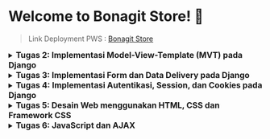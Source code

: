 # Welcome to Bonagit Store! :chocolate_bar:

> Link Deployment PWS : [Bonagit Store](http://shaine-glorvina-bonagitstore.pbp.cs.ui.ac.id/)

<details>
<summary>
  <span style="font-size:16px;"><b>Tugas 2: Implementasi Model-View-Template (MVT) pada Django</b></span>
</summary>

### 1. Jelaskan bagaimana cara kamu mengimplementasikan checklist di atas secara step-by-step (bukan hanya sekadar mengikuti tutorial).
Pertama, saya membuat direktori dan repositori baru pada GitHub untuk project e-commerce ini. Kemudian, saya menghubungkan direktori lokal dengan repositori saya dengan cara ```git branch -M main``` kemudian ```git remote add origin https://github.com/glorvibop/bonagit-store.git```

Selanjutnya, saya melanjutkan dengan mengikuti Tutorial 0 untuk mengatur Django, yang meliputi langkah-langkah seperti mengaktifkan _virtual environment_ (untuk memastikan project saya terisolasi) dan menginstall dependencies yang diperlukan. Kemudian, saya melakukan beberapa modifikasi pada ```settings.py``` dan menambahkan berkas ```.gitignore``` untuk mengelola file yang tidak perlu diunggah ke repositori. Proses selanjutnya adalah pembuatan aplikasi Django, konfigurasi routing, dan berbagai persiapan lain sebagaimana diuraikan dalam Tutorial 0.

Setelah melakukan hal yang disebut di atas, saya membuka PWS (Pacil Web Service) untuk membuat project baru. Saya melakukan modifikasi pada ```settings.py```, menambahkan URL deployment PWS, yaitu ```shaine-glorvina-bonagitstore.pbp.cs.ui.ac.id```, dan melanjutkan prosedur deployment PWS sesuai dengan instruksi dalam Tutorial 0.

Di dalam aplikasi utama, saya mendefinisikan sebuah model ```ChocolateProduct``` yang mencakup atribut ```name_product``` dengan tipe data ```CharField```, ```price``` dengan tipe data ```FloatField```, ```description``` dengan tipe data ```TextField```, ```type``` dengan tipe data ```CharField```, dan ```cocoa_ratio``` dengan tipe data ```IntegerField```. Hal ini merupakan langkah fundamental karena model bertindak sebagai blueprint untuk data yang disimpan, diproses, dan dikelola dalam aplikasi saya.

Kemudian, saya melanjutkan pengembangan aplikasi e-commerce saya yang berfokus pada penjualan chocolate bar dengan memodifikasi ```views.py```. Dalam file ini, saya menampilkan data dari model dan menghubungkannya dengan template. Fungsi ```show_main``` mengatur variabel konteks dengan nilai seperti product name, price, description, type,  cocoa ratio, yang kemudian ditampilkan melalui template ```main.html```. Template tersebut saya modifikasi sesuai dengan keinginan saya agar terlihat lebih menarik. Terakhir, saya menyambungkan repository dengan PWS, lalu push ke PWS dengan ```git push pws main:master``` untuk melakukan deployment.

### 2. Buatlah bagan yang berisi request client ke web aplikasi berbasis Django beserta responnya dan jelaskan pada bagan tersebut kaitan antara urls.py, views.py, models.py, dan berkas html.
![flowchart untuk tugas 2 individu pbp](https://github.com/user-attachments/assets/36b3d355-83fa-4207-9570-fac7ec54425d)
- Client send request (mengirimkan HTTP request ke server Django)
- Server Django memproses request yang diterima dengan mencocokkan URL yang diminta ke pola-pola yang terdefinisi dalam file ```urls.py```. File ini berperan penting dalam mengelola rute URL yang terkait dengan aplikasi utama.
- Request diproses oleh ```views.py``` yang mengambil dan memproses data dari database melalui ```models.py```. ```models.py``` sendiri bertanggung jawab untuk mengatur dan mengelola data dari aplikasi. Setelah menyelesaikan tindakan sebelumnya, ```views.py``` menentukan jenis respons yang dikirimkan kembali ke client (umumnya menggunakan template HTML).
- Setelah ```views.py``` mengumpulkan data yang diperlukan, data dikirim ke sebuah berkas HTML yang berfungsi sebagai template. Berkas ini memperlihatkan tampilan akhir yang dapat dilihat oleh client.
- Django merespon dengan mengirimkan HTML yang sudah diproses sebagai respon kembali ke client.

### 3. Jelaskan fungsi git dalam pengembangan perangkat lunak!
```Git``` adalah _version control system_ yang paling umum digunakan. Sebagai _version control system_, ```Git``` memungkinkan developers untuk melihat riwayat modifikasi yang lengkap, mengidentifikasi siapa yang membuat perubahan, kapan, dan mengapa. Hal ini berarti ```Git``` bersigat dinamis, adaptif, dan penting untuk menganalisis bug.

Fitur utama ```Git``` meliputi _Branching and Merging_ yang developers untuk mengerjakan bagian proyek yang berbeda secara bersamaan tanpa mengganggu satu sama lain. Kelebihan ini memastikan perubahan dapat di-merge kembali ke main branch dengan mulus dan menjaga integritas kode.

Selain itu, ```Git``` mendukung development yang terdistribusi. Hal mempercepat proses rilis perangkat lunak dengan memungkinkan pembaruan yang sering dan kecil, sehingga mempercepat siklus rilis secara keseluruhan.

### 4. Menurut Anda, dari semua framework yang ada, mengapa framework Django dijadikan permulaan pembelajaran pengembangan perangkat lunak?
Menurut saya, Django dijadikan permulaan pembelajaran pengembangan perangkat lunak karena sebelumnya kami telah mempelajari bahasa pemrograman Python yang juga digunakan dalam Django. Di lingkungan industri, Django merupakan salah satu framework yang umum digunakan dan menawarkan simplicity, flexibility, reliability, dan scalability. Hal ini berarti Django telah memiliki komunitas yang cukup luas. Django juga memiliki syntax yang relatif mudah dan memiliki web server sendiri membuatnya lebih secure dari framework lain.

### 5. Mengapa model pada Django disebut sebagai ORM? 
Models pada Django disebut sebagai ORM (_Object Relational Mapping_) karena Models pada Django menyediakan sebuah lapisan abstraksi yang memungkinkan developers untuk melakukan pemetaan data (_mapping_) tanpa perlu menulis SQL secara manual. Sebagai gantinya, developers bisa berinteraksi dengan database menggunakan bahasa Python.
</details>

<details>
<summary>
  <span style="font-size:16px;"><b>Tugas 3: Implementasi Form dan Data Delivery pada Django</b></span>
</summary>

### 1. Jelaskan mengapa kita memerlukan data delivery dalam pengimplementasian sebuah platform?
Data delivery merupakan aspek penting dalam pengimplementasian suatu platform karena bertujuan untuk memastikan bahwa pertukaran data antar komponen sistem (seperti antara _frontend_ dan _backend_ atau antar _microservices_) dilakukan dengan cara yang efisien, aman, dan konsisten. Data Delivery menjadi penting karena kebutuhan pertukaran informasi yang tepat secara real-time dan memfasilitasi komunikasi yang seamless antar komponen yang berbeda dalam sistem.

### 2. Menurutmu, mana yang lebih baik antara XML dan JSON? Mengapa JSON lebih populer dibandingkan XML?
Menurut saya, JSON lebih baik karena lebih _readable_ bagi manusia maupun mesin. JSON juga lebih ringan dibandingkan XML dan lebih mudah diolah oleh bahasa umum di web development seperti JavaScript. Oleh karena itu, JSON lebih populer karena performanya yang lebih efisien dalam konteks pengiriman data di web.

### 3. Jelaskan fungsi dari method ```is_valid()``` pada form Django dan mengapa kita membutuhkan method tersebut?
Method ```is_valid()``` digunakan pada objek form untuk memvalidasi data dan juga error handling. Metode ini berfungsi sebagai filter untuk data yang masuk serta memastikan bahwa hanya data yang telah disaring dan bersih yang diterima oleh database.

### 4. Mengapa kita membutuhkan ```csrf_token``` saat membuat form di Django? Apa yang dapat terjadi jika kita tidak menambahkan ```csrf_token``` pada form Django? Bagaimana hal tersebut dapat dimanfaatkan oleh penyerang?
Kita membutuhkan ```csrf_token``` saat membuat form di Django untuk memastikan bahwa form yang dikirimkan oleh user benar-benar dari user aslinya. Singkatnya, ```csrf_token``` melindungi aplikasi dari serangan Cross-Site Request Forgery (CSRF) yaitu serangan keamanan yang memanfaatkan sesi terautentikasi user untuk melakukan aksi tidak sah pada aplikasi web tanpa persetujuan mereka.

Jika tidak menambahkan ```csrf_token``` pada form Django, penyerang dapat memanfaatkan celah tersebut untuk melakukan aksi jahat seperti mengirimkan permintaan palsu atas nama user tanpa izin (eksploitasi data). Permintaan jahat tersebut akan dieksekusi karena tidak ada ```csrf_token``` untuk memverifikasi permintaan yang menyebabkan platform menganggap permintaan itu sah.

### 5. Jelaskan bagaimana cara kamu mengimplementasikan checklist di atas secara step-by-step (bukan hanya sekadar mengikuti tutorial).
Pertama, saya membuat form untuk menerima input, sehingga nantinya data baru bisa ditampilkan dengan membuat file ```forms.py``` di direktori ```main```. Lalu, saya membuat view untuk handling form input user dan menyimpan ke database dengan memodifikasi sedikit method ```show_main``` dan menambahkan method baru ```create_product_entry pada``` untuk menghasilkan form yang dapat menambahkan data Product Entry (ada pada file ```views.py```). Tidak lupa saya untuk membuat template HTML pada ```main/templates``` dengan nama file ```create_product_entry.html```untuk membuat form.

Setelah itu, saya menambahkan method untuk setiap fungsi views yang akan dibuat. Fungsi tersebut disupport dengan pertama melakukan import terhadap HttpResponse dan serializers. Lalu, menambahkan method ```show_xml``` dan ```show_json``` pada ```views.py``` untuk menyimpan hasil query dari seluruh data yang ada pada entry ChocolateProduct. Untuk melihat objek dalam format XML dan JSON by ID, saya juga menambahkan method baru yang menerima parameter id juga, yaitu ```show_xml_by_id``` dan ```show_json_by_id```. Dengan menggunakan parameter id kita dapat meilihat per objek by idnya masing-masing.

Terakhir, saya juga menambahkan path URL ke dalam variabel ```urlpatterns``` pada ```urls.py``` di ```main``` untuk mengakses fungsi yang sudah di-import pada poin sebelumnya.

### 6. Mengakses keempat URL di poin 2 menggunakan Postman, membuat screenshot dari hasil akses URL pada Postman, dan menambahkannya ke dalam README.md.
- XML
![hasil askes URL xml](https://github.com/user-attachments/assets/d69ce312-bdd6-43a5-96a0-166ccebe9dce)

- JSON
![hasil askes URL json](https://github.com/user-attachments/assets/7c1a781b-efa8-477b-9b28-18c52e609b55)

- XML by ID
![hasil askes URL xml by id](https://github.com/user-attachments/assets/4318594b-1d1d-402b-8e38-1594d3ea1670)

- JSON by ID
![hasil askes URL json by id](https://github.com/user-attachments/assets/87099bb8-005d-41b6-a5f8-a8ef1a25c8a4)
</details>

<details>
<summary>
  <span style="font-size:16px;"><b>Tugas 4: Implementasi Autentikasi, Session, dan Cookies pada Django</b></span>
</summary>

### 1. Apa perbedaan antara HttpResponseRedirect() dan redirect()?
```HttpResponseRedirect()``` dan ```redirect()``` adalah dua metode di Django untuk mengelola pengalihan user ke URL yang berbeda, tetapi keduanya memiliki perbedaan yang signifikan dalam penggunaan dan fleksibilitas. ```HttpResponseRedirect()``` hanya mengambil single argumen yaitu URL. Sementara itu, ```redirect()``` adalah fungsi shortcut yang lebih fleksibel, mendukung nama view, model, atau URL sebagai argumen, dan secara otomatis menghasilkan URL yang sesuai untuk pengalihan.

### 2. Jelaskan cara kerja penghubungan model Product dengan User!
Penghubungan antara model Product dengan User dilakukan melalui field ForeignKey yang didefinisikan dalam model ```ChocoalteProduct```. Field ForeignKey ini menunjuk ke model ```User``` yang memungkinkan setiap produk terhubung dengan satu user tertentu (menciptakan relasi _many-to-one_). Parameter ```on_delete=models.CASCADE``` menentukan bahwa jika user dihapus, semua produk yang terhubung dengan user tersebut juga akan dihapus, memastikan integritas data.

### 3. Apa perbedaan antara authentication dan authorization, apakah yang dilakukan saat pengguna login? Jelaskan bagaimana Django mengimplementasikan kedua konsep tersebut.
Authentication adalah proses verifikasi identitas user (biasanya melalui username dan password) untuk memastikan user adalah benar-benar siapa yang dia claim. Sementara itu, authorization adalah langkah selanjutnya setelah autentikasi, yang menentukan hak akses user terhadap sumber daya tertentu dalam aplikasi. Pada saat login, Django terlebih dahulu melakukan authentication untuk memverifikasi identitas user. Setelah terverifikasi, Django kemudian melakukan authorization untuk menentukan akses apa saja yang boleh dilakukan oleh user tersebut.

Django menggunakan ```django.contrib.auth``` untuk authentication, yang mengelola login, logout, dan sesi user. Untuk authorization, Django mengatur hak akses melalui sistem permissions yang memungkinkan pengaturan izin spesifik untuk user atau grup. Dekorator seperti ```@login_required``` digunakan untuk membatasi akses ke fungsi tertentu hanya untuk user yang terautentikasi.

### 4. Bagaimana Django mengingat pengguna yang telah login? Jelaskan kegunaan lain dari cookies dan apakah semua cookies aman digunakan?
Django mengingat user yang login dengan session yang disimpan dalam cookies. Session ID yang selalu unik akan disimpan pada browser user dan database setelah user berhasil login. Setiap akses halaman, Django memeriksa session ID ini untuk verifikasi login. Selain itu, cookies juga bisa menyimpan preferensi user dan melacak aktivitasnya. Namun, cookies tidak selalu aman. Cookies yang tidak aman bisa dicuri melalui serangan seperti cross-site scripting  XSS. Django memperkuat keamanan cookies dengan opsi HttpOnly yang membatasi akses JavaScript dan Secure yang memaksa penggunaan HTTPS.

### 5. Jelaskan bagaimana cara kamu mengimplementasikan checklist di atas secara step-by-step (bukan hanya sekadar mengikuti tutorial).
Pertama-tama, saya mengimplementasikan fitur authentication di aplikasi Django dengan mengimplementasikan fungsi registrasi, login, dan logout. Prosesnya dimulai dengan memodifikasi ```views.py``` untuk menambahkan fungsi ```register``` yang memanfaatkan form bawaan Django. Saya juga membuat halaman HTML, ```register.html```, untuk form tersebut dan mendefinisikan URL yang sesuai dalam ```urlpatterns``` untuk mengakses halaman register.

Setelah mengatur register, saya melanjutkan dengan implementasi fungsi login menggunakan modul ```authenticate``` dan ```login``` dari Django. Saya menambahkan fungsi ```login_user``` di ```views.py``` dan membuat halaman ```login.html``` yang menyediakan form login. URL untuk halaman login juga saya tambahkan pada ```urlpatterns```. Untuk logout, saya menambahkan fungsi yang memanggil logout yaitu ```logout_user``` dari Django di ```views.py```, lalu memodifikasi ```main.html``` dengan menambahkan hyperlink tag untuk logout, dan membuat URL yang sesuai untuk aksi tersebut. Setelah mengimplementasikan fungsi registrasi, login, dan logout, saya menyisipkan decorator ```@login_required(login_url='/login')``` di atas fungsi ```show_main``` agar halaman main hanya dapat diakses oleh user yang sudah login.

Selanjutnya, saya menghubungkan model ```ChocolateProduct``` dengan ```User``` menggunakan ForeignKey. Ini memungkinkan setiap produk yang dibuat saling terikat dengan user yang membuatnya. Dengan ini, terciptalah relasi _many-to-one_ dimana setiap produk dihubungkan ke satu user dan satu user bisa memiliki banyak produk. Saya memodifikasi fungsi ```create_product_entry``` untuk menyimpan produk baru dengan mengasosiasikannya dengan user yang login. Saya juga memastikan bahwa hanya produk yang terkait dengan user yang login yang ditampilkan di main page.

Terakhir, saya menambahkan fitur untuk menyimpan dan menampilkan waktu login terakhir user menggunakan cookies. Di fungsi ```login_user```, saya mengatur cookie ```last_login``` setelah user berhasil login. Saya juga memodifikasi fungsi ```logout_user``` untuk menghapus cookie tersebut. Informasi waktu login terakhir ditampilkan di main page.
</details>

<details>
<summary>
  <span style="font-size:16px;"><b>Tugas 5: Desain Web menggunakan HTML, CSS dan Framework CSS</b></span>
</summary>

### 1. Jika terdapat beberapa CSS selector untuk suatu elemen HTML, jelaskan urutan prioritas pengambilan CSS selector tersebut!
CSS menentukan prioritas selector berdasarkan konsep _specificity_. Prioritas pengamblian CSS selecetor dari terendah ke tertinggi:
- Universal Selector
- Type Selector
- Class, pseudo-class, attribute selector
- ID Selector
- Inline Styles
- !important

### 2. Mengapa responsive design menjadi konsep yang penting dalam pengembangan aplikasi web? Berikan contoh aplikasi yang sudah dan belum menerapkan responsive design!
Responsive design sangat penting karena tidak semua user memiliki device (desktop, table, ponsel, dsb.) yang sama. Jika sebuah design hanya disesuaikan untuk satu ukuran layar, user akan mengalami kesulitan mengakses fitur-fitur situs pada perangkat lain. Sekarang, hampir semua website sudah menerapkan responsive design untuk memastikan aksesibilitas yang baik di berbagai perangkat. Salah satu contoh website responsive adalah [Pinterest](https://id.pinterest.com/). Namun, ada juga website yang sengaja dibuat non-responsive untuk keperluan demonstrasi seperti [Non-Responsive Website](https://dequeuniversity.com/library/responsive/1-non-responsive)

### 3. Jelaskan perbedaan antara margin, border, dan padding, serta cara untuk mengimplementasikan ketiga hal tersebut!
![margin border padding content](https://github.com/user-attachments/assets/37c65fa1-e33d-4010-883d-fc7b3f42252c)
- Margin merupakan ruang di luar border elemen yang memberikan jarak antar elemen satu dengan yang lain
- Border merupakan garis yang mengelilingi elemen (berada di antara margin dan padding). Border digunakan untuk membatasi elemen dan bisa diatur ketebalannya, jenisnya (seperti solid atau dashed), serta warnanya.
- Padding merupakan ruang di dalam elemen yang memberikan jarak antara content suatu elemen dengan bordernya.

### 4. Jelaskan konsep flex box dan grid layout beserta kegunaannya!
Flexbox dan Grid adalah dua sistem tata letak CSS yang memfasilitasi pembuatan layout responsive dengan kemudahan pengaturan yang berbeda. 

- Flexbox fokus pada distribusi ruang dalam satu dimensi, memungkinkan elemen disusun secara horizontal atau vertikal di dalam kontainer. Ini sangat berguna untuk tata letak yang memerlukan penyesuaian seperti meratakan atau memusatkan elemen dengan properti seperti justify-content dan align-items. 
- Grid Layout adalah metode yang lebih kompleks dan menawarkan dua dimensi (baris dan kolom) yang mendukung pengaturan elemen yang lebih detail dan presisi menggunakan properti seperti grid-template-columns dan grid-template-rows. 

Flexbox cocok untuk tata letak sederhana seperti navigasi atau kolom produk, sedangkan Grid ideal untuk desain yang lebih kompleks dengan banyak elemen seperti layout halaman dengan area header, konten, dan sidebar yang terdefinisi dengan baik. Penggunaan kedua sistem ini memperkaya fleksibilitas dalam desain web modern, memungkinkan pembuatannya menjadi lebih dinamis dan adaptif.

### 5. Jelaskan bagaimana cara kamu mengimplementasikan checklist di atas secara step-by-step (bukan hanya sekadar mengikuti tutorial)!
Pertama, saya membuat fitur edit dan delete menu dengan menambahkan 2 function baru pada direktori ```main/views.py``` yaitu function ```edit_product``` dan ```delete_product```. Kemudian, saya membuat template untuk menampilkan view tersebut dengan menghubungkan CDN Tailwind CSS ke file ```templates/base.html```. Setelah menghubungkan Tailwind, saya membuat file ```main/templates/edit_product.html``` dan langsung styling dengan TailwindCSS. Tak lupa, saya juga mengintegrasi dengan route website dan menambahkan routing pada ```urls.py``` untuk kedua function yang telah dibuat pada ```views.py```.

Saya juga menambahkan beberapa gambar pada website saya agar tampilannya lebih menarik. Untuk melakukan hal ini, saya membuat konfigurasi static files dengan membuat direktori ```static``` yang berisi subdirektori ```css``` dan ```image``` untuk file-file yang dibutuhkan. Setelah itu, saya memodifikasi file ```settings.py``` dengan menambahkan barisan kode pada ```MIDDLEWARE``` dan ```STATIC_URL``` seperti yang ada di Tutorial 4 agar Django dapat mengelola file statis secara otomatis.

Pada direktori ```static/css``` saya menambahkan file ```global.css``` untuk melakukan styling yang diperlukan dalam website saya. Jangan lupa untuk selalu menambahkan ```{% load static %}``` pada setiap template yang ingin menggunakan static files yang telah dibuat. Saya juga telah membuat ```navbar.html``` untuk menampilkan navabar pada setiap template. Jangan lupa untuk selalu menambahkan ```{% include '<nama-file>'% }```. Saya juga membuat dan mempercantik design dari ```card_food.html``` dan ```card_info.html``` pada ```main/templates```. Terakhir, saya melakukan styling dengan TailwindCSS untuk setiap file html sampai mendapatkan layout dan design yang saya inginkan.
</details>

<details>
<summary>
  <span style="font-size:16px;"><b>Tugas 6: JavaScript dan AJAX</b></span>
</summary>

### 1. Jelaskan manfaat dari penggunaan JavaScript dalam pengembangan aplikasi web!
JavaScript adalah _cross-platform high-level multi-paradigm programming language_. JavaScript banyak digunakan dalam pengembangan apliksasi web karena manipulasi halaman web dapat dilakukan secara dinamis dan interaksi antara halaman web dengan user dapat meningkat. Ada beberapa manfaat utama lainnya dari penggunaan JavaScript seperti:
- Interaktivitas: JavaScript memungkinkan pengembang untuk menambahkan fitur interaktif seperti validasi form, manipulasi DOM, dan animasi yang membuat halaman web lebih dinamis
- _Asynchronous Processing_: Dengan menggunakan AJAX atau Fetch API, JavaScript memungkinkan halaman web untuk mengambil atau mengirim data ke server tanpa harus me-refresh seluruh halaman
- _User Experience_: JavaScript dapat mempercepat respon halaman, melakukan proses real-time, dan memperbarui bagian halaman tanpa mengganggu alur kerja user.

### 2. Jelaskan fungsi dari penggunaan ```await``` ketika kita menggunakan ```fetch()```! Apa yang akan terjadi jika kita tidak menggunakan ```await```?
Ketika kita menggunakan ```fetch()``` di dalam fungsi ```async```, ```await``` digunakan untuk "menunggu" Promise hingga Promise tersebut selesai diproses (fulfilled/rejected) sebelum melanjutkan eksekusi kode berikutnya. Ketika kita menggunakan ```fetch()``` untuk mengambil data dari server, ```await``` memastikan bahwa JavaScript menunggu hingga response dari server diterima sebelum melanjutkan eksekusi kode selanjutnya.

Jika kita tidak menggunakan ```await```, maka eksekusi kode berikutnya akan dijalankan sebelum respons dari ```fetch()``` diterima. Ini dapat menyebabkan kita mencoba mengakses data yang belum tersedia, sehingga bisa terjadi error atau data yang tidak valid. ```await``` menjamin bahwa data telah diterima sebelum diproses lebih lanjut. ```async``` dan ```await``` meningkatkan _readability_, mengurangi _callback hell_, dan mempermudah error handling dengan try-catch.

### 3. Mengapa kita perlu menggunakan decorator ```csrf_exempt``` pada view yang akan digunakan untuk AJAX ```POST```?
Decorator ```csrf_exempt``` digunakan untuk menonaktifkan pemeriksaan CSRF token pada view tertentu yang menerima AJAX ```POST``` request. Secara default, Django mewajibkan setiap ```POST``` request untuk memiliki CSRF token sebagai langkah keamanan untuk mencegah serangan Cross-Site Request Forgery (CSRF). Namun, pada situasi tertentu, CSRF token mungkin tidak disertakan secara otomatis. Oleh karena itu, pada function ```add_product_entry_ajax``` di ```main/views.py``` decorator ```csrf_exempt``` menonaktifkan pemeriksaan CSRF untuk view tersebut. Meskipun demikian, ini harus dilakukan dengan hati-hati dan disertai langkah pengamanan lain, karena menonaktifkan CSRF dapat membuka celah keamanan jika tidak dikelola dengan baik.

### 4. Pada tutorial PBP minggu ini, pembersihan data input pengguna dilakukan di belakang (backend) juga. Mengapa hal tersebut tidak dilakukan di frontend saja?
Pembersihan data di backend diperlukan untuk memastikan keamanan dan integritas data. Melakukan pembersihan di frontend saja tidak cukup aman karena frontend (JavaScript dan HTML) bisa dimanipulasi oleh user yang berniat jahat. Jika hanya mengandalkan validasi frontend, user bisa mengabaikannya atau mengirimkan data yang telah dimodifikasi langsung ke server melalui tools seperti Postman atau dengan manipulasi request.

Dengan melakukan pembersihan data di backend, kita melindungi aplikasi dari potensi serangan seperti Cross-Site Scripting (XSS) atau SQL Injection. Backend adalah lapisan terakhir yang bisa mengontrol dan memvalidasi data sebelum dimasukkan ke dalam database, sehingga pembersihan data di backend adalah langkah wajib untuk keamanan.

### 5. Jelaskan bagaimana cara kamu mengimplementasikan checklist di atas secara step-by-step (bukan hanya sekadar mengikuti tutorial)!
Saya mulai dengan menambahkan dua import `from django.views.decorators.csrf import csrf_exempt` dan `from django.views.decorators.http import require_POST` pada `main/views.py`. Kemudian, saya juga membuat function baru pada `main/views.py` yaitu `add_product_entry_ajax(request)` yang akan digunakan untuk menambahkan produk baru ke dalam basis data menggunakan AJAX `POST`. Function ini menggunakan decorator `@csrf_exempt` dan `@require_POST` untuk menangani request `POST` tanpa memerlukan CSRF token. Isi dari function `add_product_entry_ajax` disesuaikan dengan model yang digunakan, sehingga pembuatan `new_product` menjadi seperti ini:

```
new_product = ChocolateProduct(
        product_name=product_name, price=price,
        description=description, type=type, cocoa_ratio=cocoa_ratio,
        user=user
    )
    new_product.save()
```

Kemudian, saya menambahkan routing untuk function `add_product_entry_ajax` pada `main/urls.py` agar fungsi yang sudah diimpor tadi dapat diakses.

Setelah itu, saya mengatur menampilkan data product entry dengan `fetch()` API dengan menghapus `product_entries = Product.objects.filter(user=request.user)` dan `'product_entries': product_entries,` pada `main/views.py`. Kemudian, saya mengubah baris pertama view dari function `show_json` dan `show_xml` menjadi `data = ChocolateProduct.objects.filter(user=request.user)`

Pada`main/templates/main.html`, saya menghapus block conditional yang sebelumnya menampilkan `product_entries` secara statis, dan menggantinya dengan `<div id="product_entry_cards"></div>`. Div ini nantinya akan diisi secara dinamis menggunakan data yang diambil melalui AJAX. Selanjutnya, saya membuat fungsi JavaScript `getProductEntries()` menggunakan `fetch()` untuk mengambil data produk dari URL yang mengembalikan JSON data product. Fungsi ini hanya mengambil produk milik pengguna yang sedang logged-in dan kemudian memanggil fungsi `refreshProductEntries()` untuk menampilkan data tersebut pada div yang sudah disiapkan.

Saya memodifikasi `main/templates/main.html` dengan menambahkan tombol yang ketika ditekan akan membuka modal dengan form untuk menambahkan produk baru. Tombol ini memanggil fungsi JavaScript `showModal()` yang menampilkan modal. Di dalam modal tersebut terdapat form dengan field `product_name`, `price`, `description`, `type`, dan `cocoa_ratio` yang nantinya akan dikirim ke server melalui AJAX `POST`. 

Selanjutnya, saya membuat function JavaScript `addProductEntry()` yang bertugas mengirimkan data produk baru ke server menggunakan AJAX `POST`. Function ini menggunakan `fetch()` untuk melakukan `POST` request ke URL `/create-product-entry-ajax/`. Setelah produk berhasil ditambahkan, fungsi ini juga memanggil `refreshProductEntries()` untuk memperbarui daftar produk tanpa harus me-refresh halaman. Selain itu, form di dalam modal akan di-reset, dan modal akan ditutup.

Setelah produk baru ditambahkan melalui AJAX `POST`, saya memastikan bahwa daftar produk di halaman utama akan di-refresh secara asinkronus tanpa perlu reload halaman. Ini dilakukan dengan memanggil `refreshProductEntries()` setelah produk berhasil ditambahkan.
</details>
